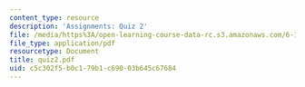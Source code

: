 ```yaml
---
content_type: resource
description: 'Assignments: Quiz 2'
file: /media/https%3A/open-learning-course-data-rc.s3.amazonaws.com/6-111-introductory-digital-systems-laboratory-fall-2002/c5c302f5b0c179b1c69003b645c67684_quiz2.pdf
file_type: application/pdf
resourcetype: Document
title: quiz2.pdf
uid: c5c302f5-b0c1-79b1-c690-03b645c67684
---
```


